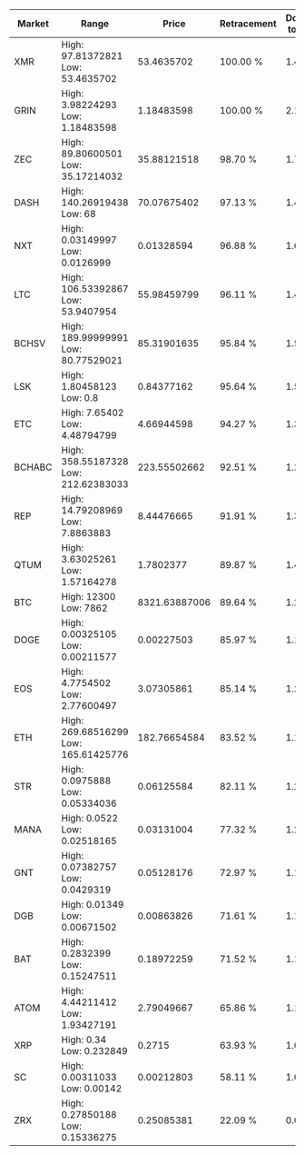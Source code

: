 | Market | Range | Price| Retracement | Doubles to 50% |
| --- | --- | --- | --- | --- |
| XMR | High: 97.81372821<br />Low: 53.4635702 | 53.4635702 | 100.00 % | 1.41 |
| GRIN | High: 3.98224293<br />Low: 1.18483598 | 1.18483598 | 100.00 % | 2.18 |
| ZEC | High: 89.80600501<br />Low: 35.17214032 | 35.88121518 | 98.70 % | 1.74 |
| DASH | High: 140.26919438<br />Low: 68 | 70.07675402 | 97.13 % | 1.49 |
| NXT | High: 0.03149997<br />Low: 0.0126999 | 0.01328594 | 96.88 % | 1.66 |
| LTC | High: 106.53392867<br />Low: 53.9407954 | 55.98459799 | 96.11 % | 1.43 |
| BCHSV | High: 189.99999991<br />Low: 80.77529021 | 85.31901635 | 95.84 % | 1.59 |
| LSK | High: 1.80458123<br />Low: 0.8 | 0.84377162 | 95.64 % | 1.54 |
| ETC | High: 7.65402<br />Low: 4.48794799 | 4.66944598 | 94.27 % | 1.30 |
| BCHABC | High: 358.55187328<br />Low: 212.62383033 | 223.55502662 | 92.51 % | 1.28 |
| REP | High: 14.79208969<br />Low: 7.8863883 | 8.44476665 | 91.91 % | 1.34 |
| QTUM | High: 3.63025261<br />Low: 1.57164278 | 1.7802377 | 89.87 % | 1.46 |
| BTC | High: 12300<br />Low: 7862 | 8321.63887006 | 89.64 % | 1.21 |
| DOGE | High: 0.00325105<br />Low: 0.00211577 | 0.00227503 | 85.97 % | 1.18 |
| EOS | High: 4.7754502<br />Low: 2.77600497 | 3.07305861 | 85.14 % | 1.23 |
| ETH | High: 269.68516299<br />Low: 165.61425776 | 182.76654584 | 83.52 % | 1.19 |
| STR | High: 0.0975888<br />Low: 0.05334036 | 0.06125584 | 82.11 % | 1.23 |
| MANA | High: 0.0522<br />Low: 0.02518165 | 0.03131004 | 77.32 % | 1.24 |
| GNT | High: 0.07382757<br />Low: 0.0429319 | 0.05128176 | 72.97 % | 1.14 |
| DGB | High: 0.01349<br />Low: 0.00671502 | 0.00863826 | 71.61 % | 1.17 |
| BAT | High: 0.2832399<br />Low: 0.15247511 | 0.18972259 | 71.52 % | 1.15 |
| ATOM | High: 4.44211412<br />Low: 1.93427191 | 2.79049667 | 65.86 % | 1.14 |
| XRP | High: 0.34<br />Low: 0.232849 | 0.2715 | 63.93 % | 1.05 |
| SC | High: 0.00311033<br />Low: 0.00142 | 0.00212803 | 58.11 % | 1.06 |
| ZRX | High: 0.27850188<br />Low: 0.15336275 | 0.25085381 | 22.09 % | 0.00 |
